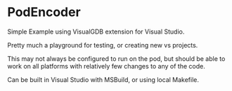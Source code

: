 # PodEncoder

Simple Example using VisualGDB extension for Visual Studio.

Pretty much a playground for testing, or creating new vs projects.

This may not always be configured to run on the pod, but should be able to work on all platforms with relatively few changes to any of the code.

Can be built in Visual Studio with MSBuild, or using local Makefile.

